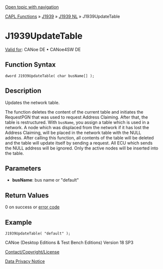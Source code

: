 [Open topic with navigation](../../../../../../CANoeDEFamily.htm#Topics/CAPLFunctions/J1939/J1939NodeLayer/Functions/CAPLfunctionJ1939UpdateTable.md)

[CAPL Functions](../../../CAPLfunctions.md) » [J1939](../../CAPLfunctionsJ1939StartPage.md) » [J1939 NL](../CAPLfunctionsJ1939NLOverview.md) » J1939UpdateTable

# J1939UpdateTable

[Valid for](../../../../Shared/FeatureAvailability.md): CANoe DE • CANoe4SW DE

## Function Syntax

```plaintext
dword J1939UpdateTable( char busName[] );
```

## Description

Updates the network table.

The function deletes the content of the current table and initiates the RequestPGN that was used to request Address Claiming. After that, the table is restructured. With `busName`, you assign a table which is used in a network. A node which was displaced from the network if it has lost the Address Claiming, will be placed in the network table with the NULL address. After calling this function, all contents of the table will be deleted and the table will update itself by sending a request. All ECU which sends the NULL address will be ignored. Only the active nodes will be inserted into the table.

## Parameters

- **busName**: bus name or "default"

## Return Values

0 on success or [error code](../CAPLfunctionsJ1939NLErrorCodes.md)

## Example

```plaintext
J1939UpdateTable( "default" );
```

CANoe (Desktop Editions & Test Bench Editions) Version 18 SP3

[Contact/Copyright/License](../../../../Shared/ContactCopyrightLicense.md)

[Data Privacy Notice](https://www.vector.com/int/en/company/get-info/privacy-policy/)
